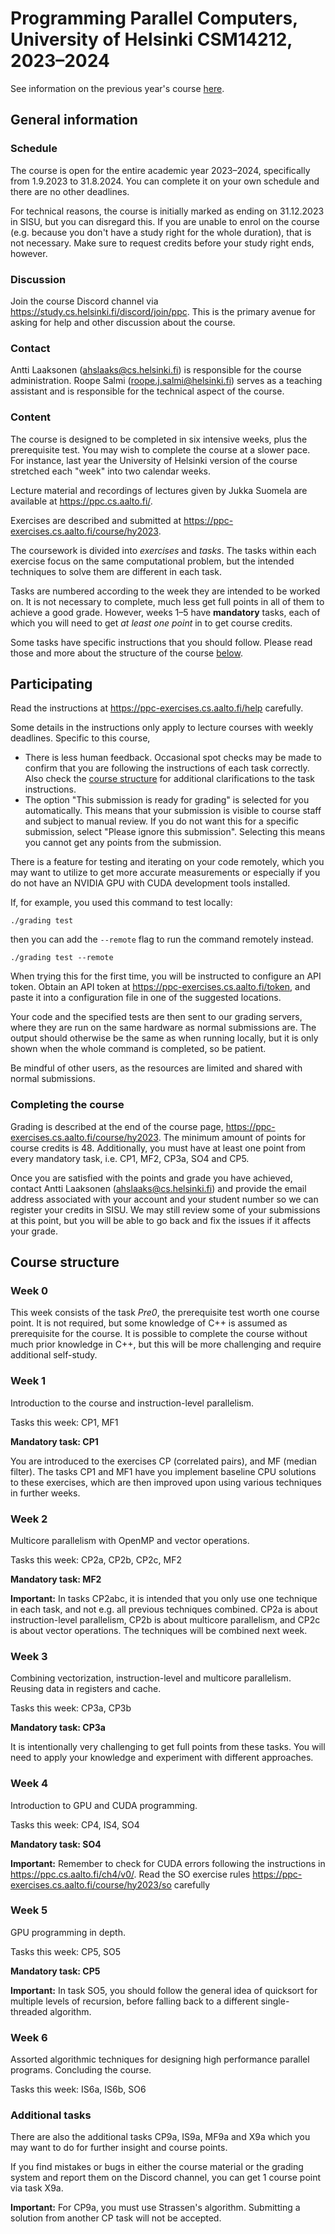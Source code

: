 # Programming Parallel Computers, University of Helsinki CSM14212, 2023–2024

See information on the previous year's course [here](/2022).

## General information

### Schedule

The course is open for the entire academic year 2023–2024, specifically from
1.9.2023 to 31.8.2024. You can complete it on your own schedule and there are
no other deadlines.

For technical reasons, the course is initially marked as ending on 31.12.2023
in SISU, but you can disregard this. If you are unable to enrol on the course
(e.g. because you don't have a study right for the whole duration), that is not
necessary. Make sure to request credits before your study right ends, however.

### Discussion

Join the course Discord channel via
<https://study.cs.helsinki.fi/discord/join/ppc>. This is the primary avenue for
asking for help and other discussion about the course.

### Contact

Antti Laaksonen
([ahslaaks@cs.helsinki.fi](mailto:ahslaaks@cs.helsinki.fi)) is responsible
for the course administration. Roope Salmi
([roope.j.salmi@helsinki.fi](mailto:roope.j.salmi@helsinki.fi)) serves
as a teaching assistant and is responsible for the technical aspect of
the course.

### Content

The course is designed to be completed in six intensive weeks, plus the
prerequisite test. You may wish to complete the course at a slower pace. For
instance, last year the University of Helsinki version of the course stretched
each "week" into two calendar weeks.

Lecture material and recordings of lectures given by Jukka Suomela are available
at <https://ppc.cs.aalto.fi/>.

Exercises are described and submitted at
<https://ppc-exercises.cs.aalto.fi/course/hy2023>.

The coursework is divided into _exercises_ and _tasks_. The tasks within each
exercise focus on the same computational problem, but the intended techniques
to solve them are different in each task.

Tasks are numbered according to the week they are intended to be worked on. It
is not necessary to complete, much less get full points in all of them to
achieve a good grade. However, weeks 1–5 have **mandatory** tasks, each of which
you will need to get *at least one point* in to get course credits.

Some tasks have specific instructions that you should follow. Please read those
and more about the structure of the course [below](#course-structure).

## Participating

Read the instructions at <https://ppc-exercises.cs.aalto.fi/help> carefully.

Some details in the instructions only apply to lecture courses with weekly
deadlines. Specific to this course,

- There is less human feedback. Occasional spot checks may be made to confirm
  that you are following the instructions of each task correctly. Also check
  the [course structure](#course-structure) for additional clarifications to
  the task instructions.
- The option "This submission is ready for grading" is selected for you
  automatically. This means that your submission is visible to course staff and
  subject to manual review. If you do not want this for a specific submission,
  select "Please ignore this submission". Selecting this means you cannot get
  any points from the submission.

There is a feature for testing and iterating on your code remotely, which
you may want to utilize to get more accurate measurements or especially if you
do not have an NVIDIA GPU with CUDA development tools installed.

If, for example, you used this command to test locally:

```
./grading test
```

then you can add the `--remote` flag to run the command remotely instead.

```
./grading test --remote
```

When trying this for the first time, you will be instructed to configure an API
token. Obtain an API token at <https://ppc-exercises.cs.aalto.fi/token>, and
paste it into a configuration file in one of the suggested locations.

Your code and the specified tests are then sent to our grading servers, where
they are run on the same hardware as normal submissions are. The output should
otherwise be the same as when running locally, but it is only shown when the
whole command is completed, so be patient.

Be mindful of other users, as the resources are limited and shared with normal
submissions.

### Completing the course

Grading is described at the end of the course page,
<https://ppc-exercises.cs.aalto.fi/course/hy2023>. The minimum amount of points
for course credits is 48. Additionally, you must have at least one point from
every mandatory task, i.e. CP1, MF2, CP3a, SO4 and CP5.

Once you are satisfied with the points and grade you have achieved, contact
Antti Laaksonen ([ahslaaks@cs.helsinki.fi](mailto:ahslaaks@cs.helsinki.fi)) and
provide the email address associated with your account and your student number
so we can register your credits in SISU. We may still review some of your
submissions at this point, but you will be able to go back and fix the issues
if it affects your grade.

## Course structure

### Week 0

This week consists of the task *Pre0*, the prerequisite test worth one course
point. It is not required, but some knowledge of C++ is assumed as
prerequisite for the course. It is possible to complete the course without
much prior knowledge in C++, but this will be more challenging and require
additional self-study.

### Week 1

Introduction to the course and instruction-level parallelism.

Tasks this week: CP1, MF1

**Mandatory task: CP1**

You are introduced to the exercises CP (correlated pairs), and MF (median
filter). The tasks CP1 and MF1 have you implement baseline CPU solutions to
these exercises, which are then improved upon using various techniques in
further weeks.

### Week 2

Multicore parallelism with OpenMP and vector operations.

Tasks this week: CP2a, CP2b, CP2c, MF2

**Mandatory task: MF2**

**Important:** In tasks CP2abc, it is intended that you only use one technique
in each task, and not e.g. all previous techniques combined. CP2a is about
instruction-level parallelism, CP2b is about multicore parallelism, and CP2c is
about vector operations. The techniques will be combined next week.

### Week 3

Combining vectorization, instruction-level and multicore parallelism. Reusing
data in registers and cache.

Tasks this week: CP3a, CP3b

**Mandatory task: CP3a**

It is intentionally very challenging to get full points from these tasks. You
will need to apply your knowledge and experiment with different approaches.

### Week 4

Introduction to GPU and CUDA programming.

Tasks this week: CP4, IS4, SO4

**Mandatory task: SO4**

**Important:** Remember to check for CUDA errors following the instructions in
<https://ppc.cs.aalto.fi/ch4/v0/>. Read the SO exercise rules
<https://ppc-exercises.cs.aalto.fi/course/hy2023/so> carefully

### Week 5

GPU programming in depth.

Tasks this week: CP5, SO5

**Mandatory task: CP5**

**Important:** In task SO5, you should follow the general idea of quicksort for
multiple levels of recursion, before falling back to a different
single-threaded algorithm.

### Week 6

Assorted algorithmic techniques for designing high performance parallel
programs. Concluding the course.

Tasks this week: IS6a, IS6b, SO6

### Additional tasks

There are also the additional tasks CP9a, IS9a, MF9a and X9a which you may want
to do for further insight and course points.

If you find mistakes or bugs in either the course material or the grading
system and report them on the Discord channel, you can get 1 course point via
task X9a.

**Important:** For CP9a, you must use Strassen's algorithm. Submitting a
solution from another CP task will not be accepted.
